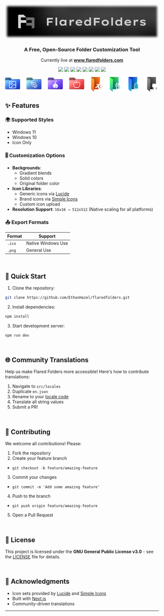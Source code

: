 <p align="center"><img src="/.github/images/logo.png" /></p>

<h3 align="center">A Free, Open-Source Folder Customization Tool</h3>
<p align="center">Currently live at <b><a href="https://www.flaredfolders.com/">www.flaredfolders.com</b></a></p>

<p align="center">
  <img src="https://img.shields.io/badge/JavaScript-F7DF1E?logo=javascript&logoColor=000" />
  <img src="https://img.shields.io/badge/CSS-1572B6?logo=css3&logoColor=fff" />
  <img src="https://img.shields.io/badge/Next.js-black?logo=next.js&logoColor=white" />
  <img src="https://img.shields.io/badge/Vercel-%23000000.svg?logo=vercel&logoColor=white" />
  <img src="/.github/images/sep.png" />
  <img src="https://img.shields.io/badge/License-GPLv3-blue.svg" />
  <img src="https://img.shields.io/github/languages/code-size/EthanHazel/flaredfolders" />
  <img src="https://img.shields.io/github/stars/EthanHazel%2Fflaredfolders" />
</p>

<p align="center"><img src="/.github/images/showcase.png" /></p>

## ✨ Features

### 🌍 Supported Styles

- Windows 11
- Windows 10
- Icon Only

### 🎚️ Customization Options

- **Backgrounds**:
  - Gradient blends
  - Solid colors
  - Original folder color
- **Icon Libraries**:
  - Generic icons via [Lucide](https://lucide.dev)
  - Brand icons via [Simple Icons](https://simpleicons.org/)
  - Custom icon upload
- **Resolution Support**:
  `16x16 → 512x512` (Native scaling for all platforms)

### 📤 Export Formats

| Format | Support            |
| ------ | ------------------ |
| `.ico` | Native Windows Use |
| `.png` | General Use        |

<br />

## 🚀 Quick Start

1. Clone the repository:

```bash
git clone https://github.com/EthanHazel/flaredfolders.git
```

2. Install dependencies:

```bash
npm install
```

3. Start development server:

```bash
npm run dev
```

<br />

## 🌐 Community Translations

Help us make Flared Folders more accessible! Here's how to contribute translations:

1. Navigate to `src/locales`
2. Duplicate `en.json`
3. Rename to your [locale code](https://www.localeplanet.com/icu/)
4. Translate all string values
5. Submit a PR!

<br />

## 🤝 Contributing

We welcome all contributions! Please:

1. Fork the repository
2. Create your feature branch

- `git checkout -b feature/amazing-feature`

3. Commit your changes

- `git commit -m 'Add some amazing feature'`

4. Push to the branch

- `git push origin feature/amazing-feature`

5. Open a Pull Request

<br />

## 📄 License

This project is licensed under the **GNU General Public License v3.0** - see the [LICENSE](https://www.gnu.org/licenses/gpl-3.0.en.html) file for details.

<br />

## 🙏 Acknowledgments

- Icon sets provided by [Lucide](https://lucide.dev) and [Simple Icons](https://simpleicons.org/)
- Built with [Next.js](https://nextjs.org/)
- Community-driven translations

---
